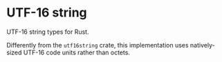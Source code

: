 # UTF-16 string

UTF-16 string types for Rust.

Differently from the `utf16string` crate, this implementation uses natively-sized UTF-16 code units rather than octets.